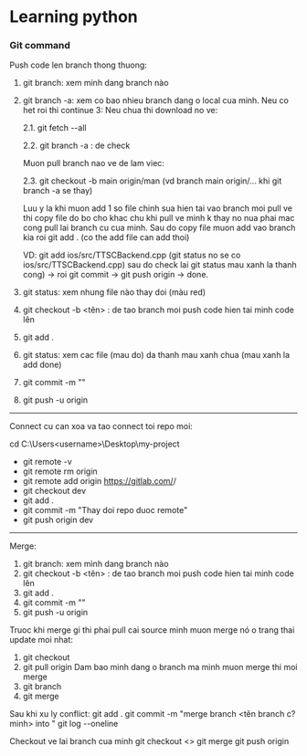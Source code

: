 # Learning python

### Git command

Push code len branch thong thuong:
1. git branch: xem minh dang branch nào
2. git branch -a: xem co bao nhieu branch dang o local cua minh.
Neu co het roi thi continue 3:
Neu chua thi download no ve:

	2.1. git fetch --all

	2.2. git branch -a : de check

	Muon pull branch nao ve de lam viec:
    
	2.3. git checkout -b main origin/man (vd branch main origin/... khi git branch -a se thay)

	Luu y la khi muon add 1 so file chinh sua hien tai vao branch moi pull ve thi copy file do 	bo cho khac chu khi pull ve minh k thay no nua phai mac cong pull lai branch cu cua minh. 	Sau do copy file muon add vao branch kia roi git add . (co the add file can add thoi)

	VD: git add ios/src/TTSCBackend.cpp (git status no se co ios/src/TTSCBackend.cpp) sau do 	check lai git status mau xanh la thanh cong) -> roi git commit -> git push origin -> done.

3. git status: xem nhung file nào thay doi (màu red) 
4. git checkout -b <tên> : de tao branch moi push code hien tai minh code lên 
5. git add  . 
6. git status: xem cac file (mau do) da thanh mau xanh chua (mau xanh la add done)
4. git commit -m ""
5. git push -u origin <ten branch moi tao>
______________________________________________________________________________________________

Connect cu can xoa va tao connect toi repo moi:

cd C:\Users\<username>\Desktop\my-project

- git remote -v
- git remote rm origin
- git remote add origin https://gitlab.com/<username>/<repo-name-new>
- git checkout dev
- git add .
- git commit -m "Thay doi repo duoc remote"
- git push origin dev
______________________________________________________________________________________________
Merge:
1. git branch: xem mình dang branch nào
2. git checkout -b <tên> : de tao branch moi push code hien tai minh code lên 
3. git add  .
4. git commit -m ""
5. git push -u origin <ten branch moi tao>

Truoc khi merge gi thi phai pull cai source minh muon merge nó o trang thai update moi nhat:
 
1. git checkout <ten branch muon merge>
2. git pull origin <ten branch muon merge>
Dam bao minh dang o branch ma minh muon merge thi moi merge
3. git branch 
4. git merge <merge branch code cua minh>

Sau khi xu ly conflict:
git add .
git commit -m "merge branch <tên branch c? minh> into <ten branch merge vo>"
git log --oneline

Checkout ve lai branch cua minh 
git checkout <>
git merge <ten branch merge vao>
git push origin <branch cua minh>



